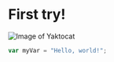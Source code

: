# First try!
![Image of Yaktocat](https://octodex.github.com/images/yaktocat.png)

``` javascript
var myVar = "Hello, world!";
```
